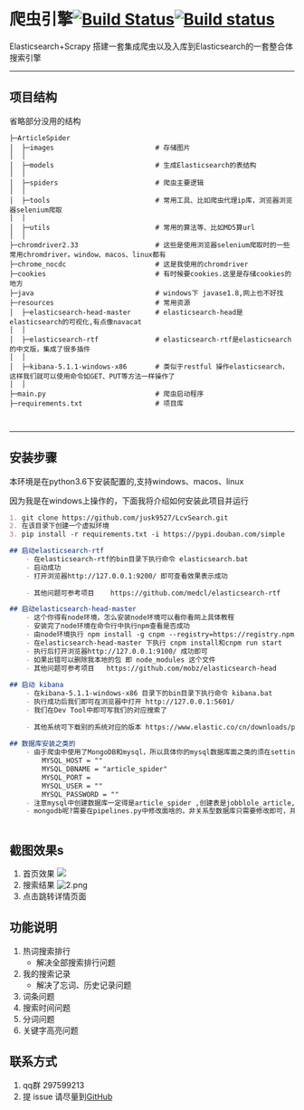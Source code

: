 # 爬虫引擎[![Build Status](https://travis-ci.org/nashaofu/dingtalk.svg?branch=master)](https://travis-ci.org/nashaofu/dingtalk)[![Build status](https://ci.appveyor.com/api/projects/status/jptk80n78gdogd18/branch/master?svg=true)](https://ci.appveyor.com/project/nashaofu/dingtalk/branch/master)


Elasticsearch+Scrapy 搭建一套集成爬虫以及入库到Elasticsearch的一套整合体搜索引擎

---

## 项目结构
省略部分没用的结构
```
├─ArticleSpider
│  ├─images                         # 存储图片
│  │  
│  ├─models                         # 生成Elasticsearch的表结构
│  │  
│  ├─spiders                        # 爬虫主要逻辑
│  │  
│  ├─tools                          # 常用工具、比如爬虫代理ip库，浏览器浏览器selenium爬取
│  │  
│  ├─utils                          # 常用的算法等、比如MD5算url
│  │  
├─chromdriver2.33                   # 这些是使用浏览器selenium爬取时的一些常用chromdriver。window、macos、linux都有
├─chrome_nocdc                      # 这是我使用的chromdriver
├─cookies                           # 有时候要cookies.这里是存储cookies的地方
├─java                              # windows下 javase1.8,网上也不好找
├─resources                         # 常用资源
│  ├─elasticsearch-head-master      # elasticsearch-head是elasticsearch的可视化,有点像navacat
│  │  
│  ├─elasticsearch-rtf              # elasticsearch-rtf是elasticsearch的中文版，集成了很多插件
│  │  
│  ├─kibana-5.1.1-windows-x86       # 类似于restful 操作elasticsearch，这样我们就可以使用命令如GET、PUT等方法一样操作了
│  │  
├─main.py                           # 爬虫启动程序
├─requirements.txt                  # 项目库



```

---


## 安装步骤

本环境是在python3.6下安装配置的,支持windows、macos、linux

因为我是在windows上操作的，下面我将介绍如何安装此项目并运行


```Markdown
1. git clone https://github.com/jusk9527/LcvSearch.git
2. 在该目录下创建一个虚拟环境
3. pip install -r requirements.txt -i https://pypi.douban.com/simple            # 用豆瓣源下载比较快，不然等到天亮

## 启动elasticsearch-rtf    
    - 在elasticsearch-rtf的bin目录下执行命令 elasticsearch.bat
    - 启动成功
    - 打开浏览器http://127.0.0.1:9200/ 即可查看效果表示成功
    
    - 其他问题可参考项目    https://github.com/medcl/elasticsearch-rtf

## 启动elasticsearch-head-master
    - 这个你得有node环境，怎么安装node环境可以看你看网上具体教程
    - 安装完了node环境在命令行中执行npm查看是否成功
    - 由node环境执行 npm install -g cnpm --registry=https://registry.npm.taobao.org 安装ncpm 。由于国内下载太慢！还是用cnpm吧
    - 在elasticsearch-head-master 下执行 cnpm install和cnpm run start
    - 执行后打开浏览器http://127.0.0.1:9100/ 成功即可
    - 如果出错可以删除我本地的包 即 node_modules 这个文件
    - 其他问题可参考项目   https://github.com/mobz/elasticsearch-head
    
## 启动 kibana
    - 在kibana-5.1.1-windows-x86 目录下的bin目录下执行命令 kibana.bat
    - 执行成功后我们即可在浏览器中打开 http://127.0.0.1:5601/
    - 我们在Dev Tool中即可写我们的对应搜索了
    
    - 其他系统可下载别的系统对应的版本 https://www.elastic.co/cn/downloads/past-releases/kibana-5-1-1
    
## 数据库安装之类的
    - 由于爬虫中使用了MongoDB和mysql，所以具体你的mysql数据库面之类的须在settings中修改
        MYSQL_HOST = ""
        MYSQL_DBNAME = "article_spider"
        MYSQL_PORT = 
        MYSQL_USER = ""
        MYSQL_PASSWORD = ""
    - 注意mysql中创建数据库一定得是article_spider ,创建表是jobblole_article,表结构是如下这几个字段，不然会出错 | title | url | url_object_id | tags | content | create_date | front_image_path |
    - mongodb呢?需要在pipelines.py中修改面啥的，非关系型数据库只需要修改即可，并不需要如关系型数据库先创建啥的,只需要修改这行连接就行 self.client = pymongo.MongoClient('mongodb://root:root@45.76.219.234:27017/')
    
```


## 截图效果s

1. 首页效果
   ![](https://raw.githubusercontent.com/jusk9527/images/master/data/20200223114011.png)
2. 搜索结果
   ![2.png](./screenshot/2.png)
3. 点击跳转详情页面


## 功能说明

1. 热词搜索排行
   - 解决全部搜索排行问题
2. 我的搜索记录
   - 解决了忘词、历史记录问题
4. 词条问题
5. 搜索时间问题
6. 分词问题
7. 关键字高亮问题



## 联系方式
1. qq群 297599213
2. 提 issue 请尽量到[GitHub](https://github.com/jusk9527/LcvSearch/issues)